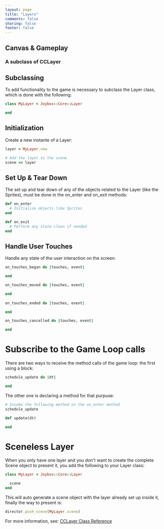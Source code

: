 ```yaml
---
layout: page
title: "Layers"
comments: false
sharing: false
footer: false
---
```


## Canvas & Gameplay
### A subclass of CCLayer

## Subclassing

To add functionality to the game is necessary to subclass the Layer class, which is done with the following:

``` ruby
class MyLayer < Joybox::Core::Layer

end
```

## Initialization

Create a new instante of a Layer:

``` ruby
layer = MyLayer.new

# Add the layer to the scene
scene << layer
```

## Set Up & Tear Down
The set up and tear down of any of the objects related to the Layer (like the Sprites), must be done in the on_enter and on_exit methods:

``` ruby
def on_enter
  # Initialize objects like Sprites
end

def on_exit
  # Perform any state clean if needed
end
```

## Handle User Touches

Handle any state of the user interaction on the screen:

```ruby
on_touches_began do |touches, event|

end

on_touches_moved do |touches, event|

end
 
on_touches_ended do |touches, event|

end

on_touches_cancelled do |touches, event|

end
```

# Subscribe to the Game Loop calls

There are two ways to receive the method calls of the game loop: the first using a block:

```ruby
schedule_update do |dt|

end
```

The other one is declaring a method for that purpuse:
```ruby
# Invoke the following method on the on_enter method
schedule_update

def update(dt)

end
```

# Sceneless Layer
When you only have one layer and you don't want to create the complete Scene object to present it, you add the following to your Layer class:

``` ruby
class MyLayer < Joybox::Core::Layer

  scene
end
```

This will auto generate a scene object with the layer already set up inside it, finally the way to present is:

``` ruby
director.push_scene(MyLayer.scene)
```

For more information, see: [CCLayer Class Reference](http://www.cocos2d-iphone.org/api-ref/2.1.0/interface_c_c_layer.html)